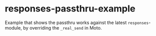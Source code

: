 # responses-passthru-example

Example that shows the passthru works against the latest `responses`-module, by overriding the `_real_send` in Moto.
